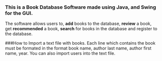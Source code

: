 ### This is a Book Database Software made using Java, and Swing for the GUI.

The software allows users to, **add** books to the database, **review** a book, get **recommended** a book, **search** for books in the database and register to the database.

###How to Import a text file with books.
Each line which contains the book must be formated in the format book name, author last name, author first name, year. You can also import users into the text file.

